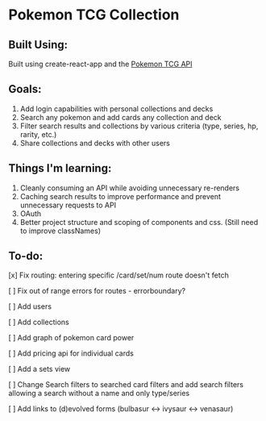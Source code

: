 # Pokemon TCG Collection

## Built Using:

Built using create-react-app and the [Pokemon TCG API](https://pokemontcg.io)

## Goals:

1.  Add login capabilities with personal collections and decks
2.  Search any pokemon and add cards any collection and deck
3.  Filter search results and collections by various criteria (type, series, hp, rarity, etc.)
4.  Share collections and decks with other users

## Things I'm learning:

1.  Cleanly consuming an API while avoiding unnecessary re-renders
2.  Caching search results to improve performance and prevent unnecessary requests to API
3.  OAuth
4.  Better project structure and scoping of components and css. (Still need to improve classNames)

## To-do:

[x] Fix routing: entering specific /card/set/num route doesn't fetch

[ ] Fix out of range errors for routes - errorboundary?

[ ] Add users

[ ] Add collections

[ ] Add graph of pokemon card power

[ ] Add pricing api for individual cards

[ ] Add a sets view

[ ] Change Search filters to searched card filters and add search filters allowing a search without a name and only type/series

[ ] Add links to (d)evolved forms (bulbasur <-> ivysaur <-> venasaur)

